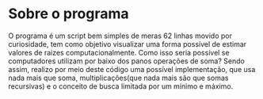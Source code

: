 # Sobre o programa

O programa é um script bem simples de meras 62 linhas movido por curiosidade, tem como objetivo visualizar uma forma possível de estimar valores de raizes computacionalmente. Como isso seria possível se computadores utilizam por baixo dos panos operações de soma? Sendo assim, realizo por meio deste código uma possível implementação, que usa nada mais que soma, multiplicações(que nada mais são que somas recursivas) e o conceito de busca limitada por um mínimo e máximo.